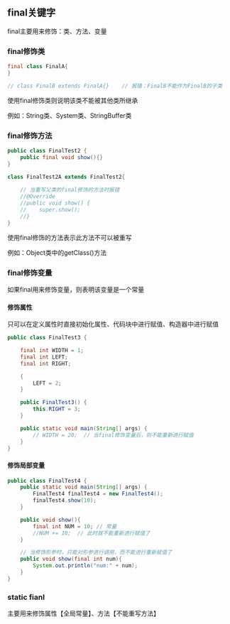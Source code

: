 ## final关键字

final主要用来修饰：类、方法、变量



### final修饰类

```java
final class FinalA{
}

// class FinalB extends FinalA{}    // 报错：FinalB不能作为FinalB的子类
```

使用final修饰类则说明该类不能被其他类所继承

例如：String类、System类、StringBuffer类



### final修饰方法

```java
public class FinalTest2 {
    public final void show(){}
}

class FinalTest2A extends FinalTest2{
    
    // 当重写父类的final修饰的方法时报错
    //@Override
    //public void show() {
    //    super.show();
    //}
}
```

使用final修饰的方法表示此方法不可以被重写

例如：Object类中的getClass()方法



### final修饰变量

如果final用来修饰变量，则表明该变量是一个常量

#### 修饰属性

只可以在定义属性时直接初始化属性、代码块中进行赋值、构造器中进行赋值

```java
public class FinalTest3 {

    final int WIDTH = 1;
    final int LEFT;
    final int RIGHT;

    {
        LEFT = 2;
    }

    public FinalTest3() {
        this.RIGHT = 3;
    }

    public static void main(String[] args) {
        // WIDTH = 20;  // 当final修饰变量后，则不能重新进行赋值
    }
}
```

#### 修饰局部变量

```java
public class FinalTest4 {
    public static void main(String[] args) {
        FinalTest4 finalTest4 = new FinalTest4();
        finalTest4.show(10);
    }

    public void show(){
        final int NUM = 10; // 常量
        //NUM += 10;  // 此时就不能重新进行赋值了
    }

    // 当修饰形参时，只能对形参进行调用，而不能进行重新赋值了
    public void show(final int num){
        System.out.println("num:" + num);
    }
}
```



### static fianl

主要用来修饰属性【全局常量】、方法【不能重写方法】